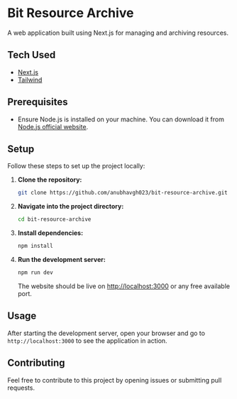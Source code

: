 # Bit Resource Archive

A web application built using Next.js for managing and archiving resources.

## Tech Used
- [Next.js](https://nextjs.org/)
- [Tailwind](https://tailwindcss.com/)

## Prerequisites
- Ensure Node.js is installed on your machine. You can download it from [Node.js official website](https://nodejs.org/).

## Setup

Follow these steps to set up the project locally:

1. **Clone the repository:**

   ```bash
   git clone https://github.com/anubhavgh023/bit-resource-archive.git
   ```

2. **Navigate into the project directory:**

   ```bash
   cd bit-resource-archive
   ```

3. **Install dependencies:**

   ```bash
   npm install
   ```

4. **Run the development server:**

   ```bash
   npm run dev
   ```

   The website should be live on [http://localhost:3000](http://localhost:3000) or any free available port.

## Usage

After starting the development server, open your browser and go to `http://localhost:3000` to see the application in action.

## Contributing

Feel free to contribute to this project by opening issues or submitting pull requests.

